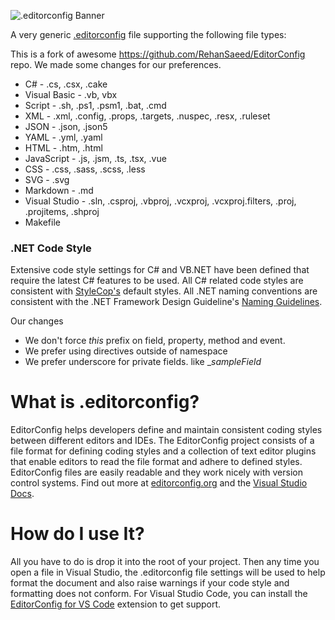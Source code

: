 ![.editorconfig Banner](Images/Banner.png)

A very generic [.editorconfig](https://github.com/GetTech-io/EditorConfig/blob/master/.editorconfig) file supporting the following file types:

This is a fork of awesome https://github.com/RehanSaeed/EditorConfig repo. We made some changes for our preferences.

- C# - .cs, .csx, .cake
- Visual Basic - .vb, vbx
- Script - .sh, .ps1, .psm1, .bat, .cmd
- XML - .xml, .config, .props, .targets, .nuspec, .resx, .ruleset
- JSON - .json, .json5
- YAML - .yml,  .yaml
- HTML - .htm, .html
- JavaScript - .js, .jsm, .ts, .tsx, .vue
- CSS - .css, .sass, .scss, .less
- SVG - .svg
- Markdown - .md
- Visual Studio - .sln, .csproj, .vbproj, .vcxproj, .vcxproj.filters, .proj, .projitems, .shproj
- Makefile

### .NET Code Style

Extensive code style settings for C# and VB.NET have been defined that require the latest C# features to be used.
All C# related code styles are consistent with [StyleCop's](https://github.com/DotNetAnalyzers/StyleCopAnalyzers) default styles.
All .NET naming conventions are consistent with the .NET Framework Design Guideline's [Naming Guidelines](https://docs.microsoft.com/en-us/dotnet/standard/design-guidelines/naming-guidelines).

Our changes
 - We don't force _this_ prefix on field, property, method and event.
 - We prefer using directives outside of namespace
 - We prefer underscore for private fields. like __sampleField_

# What is .editorconfig?

EditorConfig helps developers define and maintain consistent coding styles between different editors and IDEs. The EditorConfig project consists of a file format for defining coding styles and a collection of text editor plugins that enable editors to read the file format and adhere to defined styles. EditorConfig files are easily readable and they work nicely with version control systems. Find out more at [editorconfig.org](http://editorconfig.org/) and the [Visual Studio Docs](https://docs.microsoft.com/en-us/visualstudio/ide/editorconfig-code-style-settings-reference).

# How do I use It?

All you have to do is drop it into the root of your project. Then any time you open a file in Visual Studio, the .editorconfig file settings will be used to help format the document and also raise warnings if your code style and formatting does not conform. For Visual Studio Code, you can install the [EditorConfig for VS Code](https://marketplace.visualstudio.com/items?itemName=EditorConfig.EditorConfig) extension to get support.
